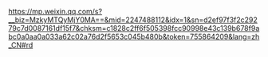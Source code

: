 https://mp.weixin.qq.com/s?__biz=MzkyMTQyMjY0MA==&mid=2247488112&idx=1&sn=d2ef97f3f2c29279c7d0087161df15f7&chksm=c1828c2ff6f505398fcc90998e43c139b678f9abc0a0aa0a033a62c02a76d2f5653c045b480b&token=755864209&lang=zh_CN#rd

